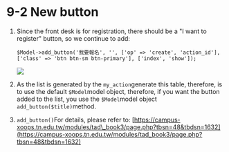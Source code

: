 # 9-2 New button

1. Since the front desk is for registration, there should be a "I want to register" button, so we continue to add:

   ```text
   $Model->add_button('我要報名', '', ['op' => 'create', 'action_id'], ['class' => 'btn btn-sm btn-primary'], ['index', 'show']);
   ```

   ![](https://campus-xoops.tn.edu.tw/uploads/tad_book3/image/47/%E8%A8%BB%E8%A7%A3%202020-06-01%20111836.png)

2. As the list is generated by the `my_action`generate this table, therefore, is to use the default `$Model`model object, therefore, if you want the button added to the list, you use the `$Model`model object `add_button($title)`method.
3. `add_button()`For details, please refer to: [https://campus-xoops.tn.edu.tw/modules/tad\_book3/page.php?tbsn=48&tbdsn=1632](https://campus-xoops.tn.edu.tw/modules/tad_book3/page.php?tbsn=48&tbdsn=1632)

